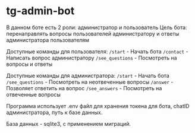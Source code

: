# tg-admin-bot

В данном боте есть 2 роли: администратор и пользователь
Цель бота: перенаправлять вопросы пользователей администратору и ответы администратора пользователям

Доступные команды для пользователя:
`/start` - Начать бота
`/contact` - Написать вопрос администратору
`/see_questions` - Посмотреть на вопросы и ответы

Доступные команды для администратора:
`/start` - Начать бота
`/see_questions` - Посмотреть на неотвеченные вопросы
`/answer` - Позволяет ответить на вопрос
`/see_answers` - Посмотреть на отвеченные вопросы

Программа использует .env файл для хранения токена для бота, chatID администратора, путь к базе данных.

База данных - sqlite3, с применением миграций.
